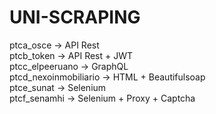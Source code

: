 # UNI-SCRAPING

ptca_osce -> API Rest  
ptcb_token -> API Rest + JWT  
ptcc_elpeeruano -> GraphQL  
ptcd_nexoinmobiliario -> HTML + Beautifulsoap  
ptce_sunat -> Selenium  
ptcf_senamhi -> Selenium + Proxy + Captcha
